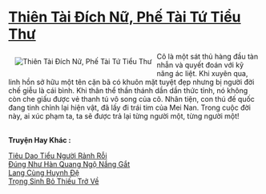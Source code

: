 <a href="https://truyenwiki.net/thien-tai-dich-nu-phe-tai-tu-tieu-thu.36071/" title="Thiên Tài Đích Nữ, Phế Tài Tứ Tiểu Thư"><h1>Thiên Tài Đích Nữ, Phế Tài Tứ Tiểu Thư</h1></a><div style="display:table"><img align="right" style="float: left; padding: 10px;" src="https://truyenwiki.net/a/img/str/src/36071.jpg" alt="Thiên Tài Đích Nữ, Phế Tài Tứ Tiểu Thư">Cô là một sát thủ hàng đầu tàn nhẫn và quyết đoán với kỹ năng ác liệt. Khi xuyên qua, linh hồn sở hữu một tên cặn bã có khuôn mặt tuyệt đẹp nhưng bị người đời chế giễu là cái bình. Khi thân thể thần thánh dần dần thức tỉnh, nó không còn che giấu được vẻ thanh tú vô song của cô. Nhân tiện, con thú đế quốc đang tinh chỉnh lại hiện vật, đã lấy đi trái tim của Mei Nan. Trong cuộc đời này, ai xúc phạm ta, ta sẽ được trả lại từng người một, từng người một!</div><p><br><b>Truyện Hay Khác :</b></p><a href="https://truyenwiki.net/tieu-dao-tieu-nguoi-ranh-roi.35999/" alt="Tiêu Dao Tiểu Người Rảnh Rỗi">Tiêu Dao Tiểu Người Rảnh Rỗi</a><br/><a href="https://github.com/nownovels/wikidich/tree/master/truyenhay/41174" alt="Đúng Như Hàn Quang Ngộ Nắng Gắt">Đúng Như Hàn Quang Ngộ Nắng Gắt</a><br/><a href="https://github.com/nownovels/wikidich/tree/master/truyenhay/35415" alt="Lang Cùng Huynh Đệ">Lang Cùng Huynh Đệ</a><br/><a href="https://github.com/nownovels/wikidich/tree/master/truyenhay/35322" alt="Trọng Sinh Bỏ Thiếu Trở Về">Trọng Sinh Bỏ Thiếu Trở Về</a><br/>